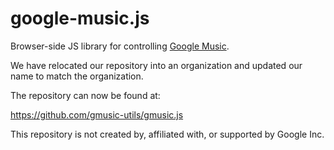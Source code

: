 # google-music.js

Browser-side JS library for controlling [Google Music][].

[Google Music]: https://play.google.com/music/

We have relocated our repository into an organization and updated our name to match the organization.

The repository can now be found at:

<https://github.com/gmusic-utils/gmusic.js>

This repository is not created by, affiliated with, or supported by Google Inc.
